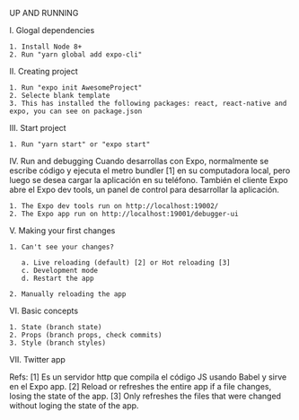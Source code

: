 UP AND RUNNING

I. Glogal dependencies

    1. Install Node 8+
    2. Run "yarn global add expo-cli"

II. Creating project

    1. Run "expo init AwesomeProject"
    2. Selecte blank template
    3. This has installed the following packages: react, react-native and expo, you can see on package.json

III. Start project

    1. Run "yarn start" or "expo start"

IV. Run and debugging
Cuando desarrollas con Expo, normalmente se escribe código y ejecuta el metro bundler [1] en su computadora local,
pero luego se desea cargar la aplicación en su teléfono.
También el cliente Expo abre el Expo dev tools, un panel de control para desarrollar la aplicación.

    1. The Expo dev tools run on http://localhost:19002/
    2. The Expo app run on http://localhost:19001/debugger-ui

V. Making your first changes

    1. Can't see your changes?

       a. Live reloading (default) [2] or Hot reloading [3]
       c. Development mode
       d. Restart the app

    2. Manually reloading the app

VI. Basic concepts

    1. State (branch state)
    2. Props (branch props, check commits)
    3. Style (branch styles)

VII. Twitter app

Refs:
[1] Es un servidor http que compila el código JS usando Babel y sirve en el Expo app.
[2] Reload or refreshes the entire app if a file changes, losing the state of the app.
[3] Only refreshes the files that were changed without loging the state of the app.
